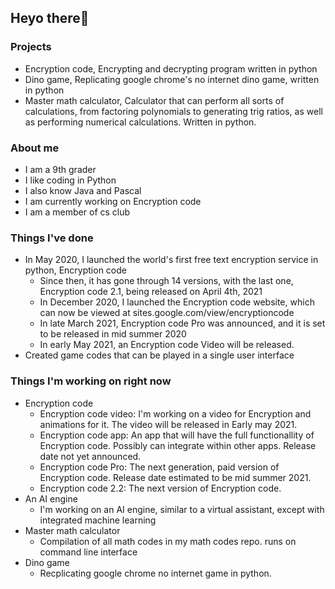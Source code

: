 ## Heyo there👋

### Projects
  - Encryption code, Encrypting and decrypting program written in python
  - Dino game, Replicating google chrome's no internet dino game, written in python
  - Master math calculator, Calculator that can perform all sorts of calculations, from factoring polynomials to generating trig ratios, as well as performing numerical calculations. Written in python.

### About me
  - I am a 9th grader
  - I like coding in Python
  - I also know Java and Pascal
  - I am currently working on Encryption code
  - I am a member of cs club

### Things I've done
  - In May 2020, I launched the world's first free text encryption service in python, Encryption code
    - Since then, it has gone through 14 versions, with the last one, Encryption code 2.1, being released on April 4th, 2021
    - In December 2020, I launched the Encryption code website, which can now be viewed at sites.google.com/view/encryptioncode
    - In late March 2021, Encryption code Pro was announced, and it is set to be released in mid summer 2020
    - In early May 2021, an Encryption code Video will be released.
  - Created game codes that can be played in a single user interface
### Things I'm working on right now
  - Encryption code
    - Encryption code video: I'm working on a video for Encryption and animations for it. The video will be released in Early may 2021.
    - Encryption code app: An app that will have the full functionallity of Encryption code. Possibly can integrate within other apps. Release date not yet announced.
    - Encryption code Pro: The next generation, paid version of Encryption code. Release date estimated to be mid summer 2021.
    - Encryption code 2.2: The next version of Encryption code.
 - An AI engine
    - I'm working on an AI engine, similar to a virtual assistant, except with integrated machine learning
 - Master math calculator
    - Compilation of all math codes in my math codes repo. runs on command line interface
 - Dino game
    - Recplicating google chrome no internet game in python.
